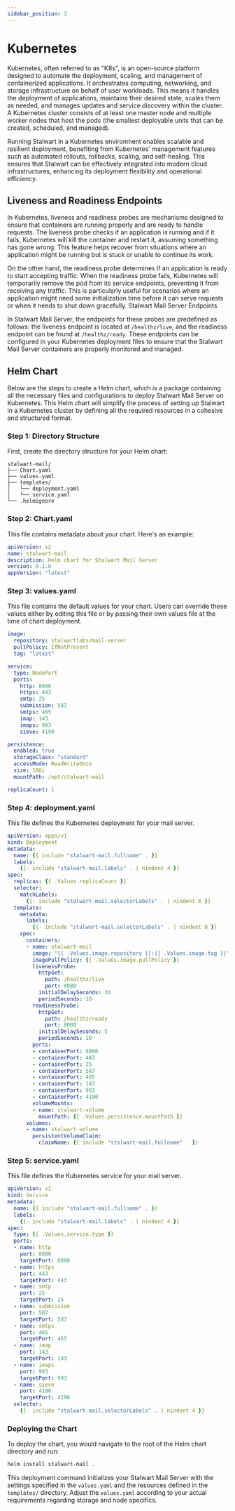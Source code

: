 ```yaml
---
sidebar_position: 3
---
```


# Kubernetes

Kubernetes, often referred to as "K8s", is an open-source platform designed to automate the deployment, scaling, and management of containerized applications. It orchestrates computing, networking, and storage infrastructure on behalf of user workloads. This means it handles the deployment of applications, maintains their desired state, scales them as needed, and manages updates and service discovery within the cluster. A Kubernetes cluster consists of at least one master node and multiple worker nodes that host the pods (the smallest deployable units that can be created, scheduled, and managed).

Running Stalwart in a Kubernetes environment enables scalable and resilient deployment, benefiting from Kubernetes' management features such as automated rollouts, rollbacks, scaling, and self-healing. This ensures that Stalwart can be effectively integrated into modern cloud infrastructures, enhancing its deployment flexibility and operational efficiency.

## Liveness and Readiness Endpoints

In Kubernetes, liveness and readiness probes are mechanisms designed to ensure that containers are running properly and are ready to handle requests. The liveness probe checks if an application is running and if it fails, Kubernetes will kill the container and restart it, assuming something has gone wrong. This feature helps recover from situations where an application might be running but is stuck or unable to continue its work.

On the other hand, the readiness probe determines if an application is ready to start accepting traffic. When the readiness probe fails, Kubernetes will temporarily remove the pod from its service endpoints, preventing it from receiving any traffic. This is particularly useful for scenarios where an application might need some initialization time before it can serve requests or when it needs to shut down gracefully.
Stalwart Mail Server Endpoints

In Stalwart Mail Server, the endpoints for these probes are predefined as follows: the liveness endpoint is located at `/healthz/live`, and the readiness endpoint can be found at `/healthz/ready`. These endpoints can be configured in your Kubernetes deployment files to ensure that the Stalwart Mail Server containers are properly monitored and managed.

## Helm Chart

Below are the steps to create a Helm chart, which is a package containing all the necessary files and configurations to deploy Stalwart Mail Server on Kubernetes. This Helm chart will simplify the process of setting up Stalwart in a Kubernetes cluster by defining all the required resources in a cohesive and structured format.

### Step 1: Directory Structure

First, create the directory structure for your Helm chart:

```
stalwart-mail/
├── Chart.yaml
├── values.yaml
├── templates/
│   └── deployment.yaml
│   └── service.yaml
└── .helmignore
```

### Step 2: Chart.yaml

This file contains metadata about your chart. Here's an example:

```yaml
apiVersion: v2
name: stalwart-mail
description: Helm chart for Stalwart Mail Server
version: 0.1.0
appVersion: "latest"
```

### Step 3: values.yaml

This file contains the default values for your chart. Users can override these values either by editing this file or by passing their own values file at the time of chart deployment.

```yaml
image:
  repository: stalwartlabs/mail-server
  pullPolicy: IfNotPresent
  tag: "latest"

service:
  type: NodePort
  ports:
    http: 8080
    https: 443
    smtp: 25
    submission: 587
    smtps: 465
    imap: 143
    imaps: 993
    sieve: 4190

persistence:
  enabled: true
  storageClass: "standard"
  accessMode: ReadWriteOnce
  size: 10Gi
  mountPath: /opt/stalwart-mail

replicaCount: 1
```

### Step 4: deployment.yaml

This file defines the Kubernetes deployment for your mail server.

```yaml
apiVersion: apps/v1
kind: Deployment
metadata:
  name: {{ include "stalwart-mail.fullname" . }}
  labels:
    {{- include "stalwart-mail.labels" . | nindent 4 }}
spec:
  replicas: {{ .Values.replicaCount }}
  selector:
    matchLabels:
      {{- include "stalwart-mail.selectorLabels" . | nindent 6 }}
  template:
    metadata:
      labels:
        {{- include "stalwart-mail.selectorLabels" . | nindent 8 }}
    spec:
      containers:
      - name: stalwart-mail
        image: "{{ .Values.image.repository }}:{{ .Values.image.tag }}"
        imagePullPolicy: {{ .Values.image.pullPolicy }}
        livenessProbe:
          httpGet:
            path: /healthz/live
            port: 8080
          initialDelaySeconds: 30
          periodSeconds: 10
        readinessProbe:
          httpGet:
            path: /healthz/ready
            port: 8080
          initialDelaySeconds: 5
          periodSeconds: 10        
        ports:
        - containerPort: 8080
        - containerPort: 443
        - containerPort: 25
        - containerPort: 587
        - containerPort: 465
        - containerPort: 143
        - containerPort: 993
        - containerPort: 4190
        volumeMounts:
        - name: stalwart-volume
          mountPath: {{ .Values.persistence.mountPath }}
      volumes:
      - name: stalwart-volume
        persistentVolumeClaim:
          claimName: {{ include "stalwart-mail.fullname" . }}
```

### Step 5: service.yaml

This file defines the Kubernetes service for your mail server.

```yaml
apiVersion: v1
kind: Service
metadata:
  name: {{ include "stalwart-mail.fullname" . }}
  labels:
    {{- include "stalwart-mail.labels" . | nindent 4 }}
spec:
  type: {{ .Values.service.type }}
  ports:
  - name: http
    port: 8080
    targetPort: 8080
  - name: https
    port: 443
    targetPort: 443
  - name: smtp
    port: 25
    targetPort: 25
  - name: submission
    port: 587
    targetPort: 587
  - name: smtps
    port: 465
    targetPort: 465
  - name: imap
    port: 143
    targetPort: 143
  - name: imaps
    port: 993
    targetPort: 993
  - name: sieve
    port: 4190
    targetPort: 4190
  selector:
    {{- include "stalwart-mail.selectorLabels" . | nindent 4 }}
```

### Deploying the Chart

To deploy the chart, you would navigate to the root of the Helm chart directory and run:

```sh
helm install stalwart-mail .
```

This deployment command initializes your Stalwart Mail Server with the settings specified in the `values.yaml` and the resources defined in the `templates/` directory. Adjust the `values.yaml` according to your actual requirements regarding storage and node specifics.
